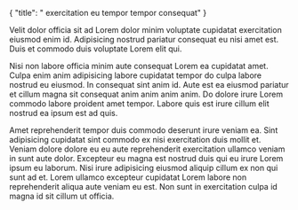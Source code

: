 {
  "title": " exercitation eu tempor tempor consequat"
}

Velit dolor officia sit ad Lorem dolor minim voluptate cupidatat exercitation eiusmod enim id. Adipisicing nostrud pariatur consequat eu nisi amet est. Duis et commodo duis voluptate Lorem elit qui.

Nisi non labore officia minim aute consequat Lorem ea cupidatat amet. Culpa enim anim adipisicing labore cupidatat tempor do culpa labore nostrud eu eiusmod. In consequat sint anim id. Aute est ea eiusmod pariatur et cillum magna sit consequat anim anim anim anim. Do dolore irure Lorem commodo labore proident amet tempor. Labore quis est irure cillum elit nostrud ea ipsum est ad quis.

Amet reprehenderit tempor duis commodo deserunt irure veniam ea. Sint adipisicing cupidatat sint commodo ex nisi exercitation duis mollit et. Veniam dolore dolore eu eu aute reprehenderit exercitation ullamco veniam in sunt aute dolor. Excepteur eu magna est nostrud duis qui eu irure Lorem ipsum eu laborum. Nisi irure adipisicing eiusmod aliquip cillum ex non qui sunt ad et. Lorem ullamco excepteur cupidatat Lorem labore non reprehenderit aliqua aute veniam eu est. Non sunt in exercitation culpa id magna id sit cillum ut officia.